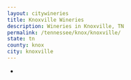 ```yaml
---
layout: citywineries
title: Knoxville Wineries
description: Wineries in Knoxville, TN
permalink: /tennessee/knox/knoxville/
state: tn
county: knox
city: knoxville
---
```

-
